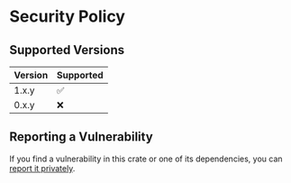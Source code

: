 # Security Policy

## Supported Versions

| Version | Supported |
|---------|-----------|
| 1.x.y   | ✅         |
| 0.x.y   | ❌         | 

## Reporting a Vulnerability

If you find a vulnerability in this crate or one of its dependencies, you can [report it privately](https://github.com/clechasseur/gratte/security/advisories/new).
